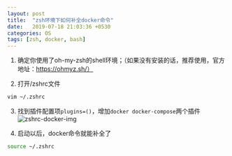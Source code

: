 ```yaml
---
layout: post
title:  "zsh环境下如何补全docker命令"
date:   2019-07-18 21:03:36 +0530
categories: OS
tags: [zsh, docker, bash]
---
```


1. 确定你使用了oh-my-zsh的shell环境；（如果没有安装的话，推荐使用，官方地址：https://ohmyz.sh/）

2. 打开/zshrc文件  
```bash
vim ~/.zshrc
```

3. 找到插件配置项`plugins=()`，增加`docker docker-compose`两个插件  
![zshrc-docker-img](https://phaedo.github.io/blog/post-assets/2019-07/zshrc-docker.png)

4. 启动以后，docker命令就能补全了
```bash
source ~/.zshrc
```

